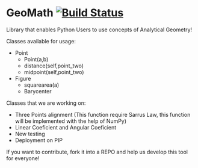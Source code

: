 # GeoMath [![Build Status](https://travis-ci.org/vmesel/GeoMath.svg?branch=master)](https://travis-ci.org/vmesel/GeoMath)

Library that enables Python Users to use concepts of Analytical Geometry!

Classes available for usage:

  * Point
    * Point(a,b)
    * distance(self,point_two)
    * midpoint(self,point_two)
  * Figure
    * squarearea(a)
    * Barycenter


Classes that we are working on:
 - Three Points alignment (This function require Sarrus Law, this function will be implemented with the help of NumPy)
 - Linear Coeficient and Angular Coeficient
 - New testing
 - Deployment on PIP

If you want to contribute, fork it into a REPO and help us develop this tool for everyone!
